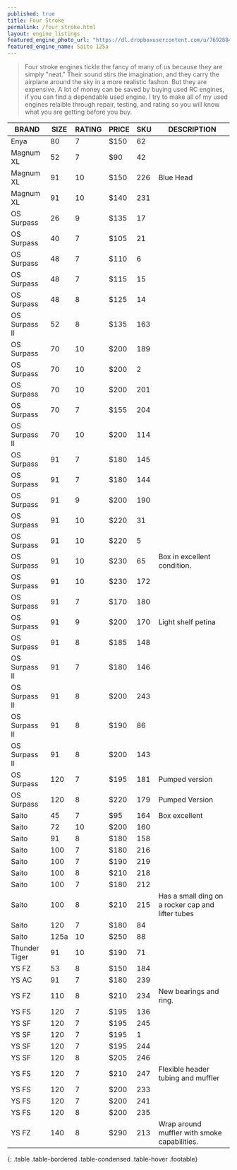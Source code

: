 ```yaml
---
published: true
title: Four Stroke
permalink: /four_stroke.html
layout: engine_listings
featured_engine_photo_url: "https://dl.dropboxusercontent.com/u/76928840/Website%20Photos/featured/4-stroke.jpg"
featured_engine_name: Saito 125a
---
```




> Four stroke engines tickle the fancy of many of us because they are simply "neat." Their sound stirs the imagination, and they carry the airplane around the sky in a more realistic fashon.  But they are expensive.  A lot of money can be saved by buying used RC engines, if you can find a dependable used engine. I try to make all of my used engines relaible through repair, testing, and rating so you will know what you are getting before you buy.

BRAND             | SIZE  | RATING | PRICE | SKU   | DESCRIPTION
------------------|-------|--------|-------|-------|---------------------
Enya              | 80    | 7      | $150  | 62    |                                
Magnum XL         | 52    | 7      | $90   | 42    |                                 
Magnum XL         | 91    | 10     | $150  | 226   | Blue Head
Magnum XL         | 91    | 10     | $140  | 231   |
OS Surpass        | 26    | 9      | $135  | 17    |                              
OS Surpass        | 40    | 7      | $105  | 21    |
OS Surpass        | 48    | 7      | $110  | 6     |   
OS Surpass        | 48    | 7      | $115  | 15    |
OS Surpass        | 48    | 8      | $125  | 14    |  
OS Surpass II     | 52    | 8      | $135  | 163   |                           
OS Surpass        | 70    | 10     | $200  | 189   |
OS Surpass        | 70    | 10     | $200  | 2     |
OS Surpass        | 70    | 10     | $200  | 201   |
OS Surpass        | 70    | 7      | $155  | 204   |                                     
OS Surpass II     | 70    | 10     | $200  | 114   |                             
OS Surpass        | 91    | 7      | $180  | 145   |
OS Surpass        | 91    | 7      | $180  | 144   |                                
OS Surpass        | 91    | 9      | $200  | 190   |
OS Surpass        | 91    | 10     | $220  | 31    |
OS Surpass        | 91    | 10     | $220  | 5     |
OS Surpass        | 91    | 10     | $230  | 65    | Box in excellent condition.
OS Surpass        | 91    | 10     | $230  | 172   |
OS Surpass        | 91    | 7      | $170  | 180   |                               
OS Surpass        | 91    | 9      | $200  | 170   | Light shelf petina    
OS Surpass        | 91    | 8      | $185  | 148   |
OS Surpass II     | 91    | 7      | $180  | 146   |                       
OS Surpass II     | 91    | 8      | $200  | 243   |
OS Surpass II     | 91    | 8      | $190  | 86    |
OS Surpass II     | 91    | 8      | $200  | 143   |                           
OS Surpass        | 120   | 7      | $195  | 181   | Pumped version
OS Surpass        | 120   | 8      | $220  | 179   | Pumped Version                                    
Saito             | 45    | 7      | $95   | 164   | Box excellent                                         
Saito             | 72    | 10     | $200  | 160   |                         
Saito             | 91    | 8      | $180  | 158   |            
Saito             | 100   | 7      | $180  | 216   |
Saito             | 100   | 7      | $190  | 219   |                                   
Saito             | 100   | 8      | $210  | 218   |
Saito             | 100   | 7      | $180  | 212   |                                        
Saito             | 100   | 8      | $210  | 215   | Has a small ding on a rocker cap and lifter tubes
Saito             | 120   | 7      | $180  | 84    |
Saito             | 125a  | 10     | $250  | 88    |                             
Thunder Tiger     | 91    | 10     | $190  | 71    |                                 
YS FZ             | 53    | 8      | $150  | 184   |                                 
YS AC             | 91    | 7      | $180  | 239   |
YS FZ             | 110   | 8      | $210  | 234   | New bearings and ring.                                    
YS FS             | 120   | 7      | $195  | 136   |
YS SF             | 120   | 7      | $195  | 245   |
YS SF             | 120   | 7      | $195  | 1     |                                     
YS SF             | 120   | 7      | $195  | 244   |  
YS SF             | 120   | 8      | $205  | 246   |                                  
YS FS             | 120   | 7      | $210  | 247   | Flexible header tubing and muffler
YS FS             | 120   | 7      | $200  | 233   |
YS FS             | 120   | 7      | $200  | 241   | 
YS FS             | 120   | 8      | $200  | 235   |                                        
YS FZ             | 140   | 8      | $290  | 213   | Wrap around muffler with smoke capabilities. 
{: .table .table-bordered .table-condensed .table-hover .footable}

